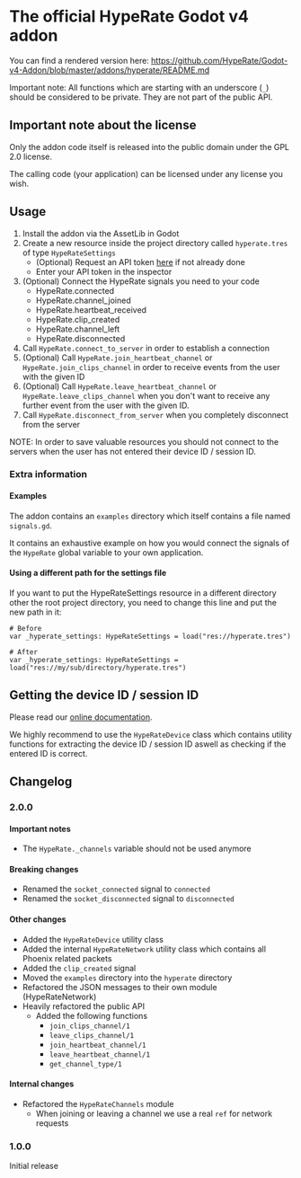 # The official HypeRate Godot v4 addon

You can find a rendered version here: https://github.com/HypeRate/Godot-v4-Addon/blob/master/addons/hyperate/README.md

Important note: All functions which are starting with an underscore (`_`) should be considered to be private. They are not part of the public API.

## Important note about the license

Only the addon code itself is released into the public domain under the GPL 2.0 license.

The calling code (your application) can be licensed under any license you wish.

## Usage

1. Install the addon via the AssetLib in Godot
2. Create a new resource inside the project directory called `hyperate.tres` of type `HypeRateSettings`
    - (Optional) Request an API token [here](https://www.hyperate.io/api) if not already done
    - Enter your API token in the inspector
3. (Optional) Connect the HypeRate signals you need to your code
    - HypeRate.connected
    - HypeRate.channel_joined
    - HypeRate.heartbeat_received
    - HypeRate.clip_created
    - HypeRate.channel_left
    - HypeRate.disconnected
4. Call `HypeRate.connect_to_server` in order to establish a connection
5. (Optional) Call `HypeRate.join_heartbeat_channel` or `HypeRate.join_clips_channel` in order to receive events from the user with the given ID
6. (Optional) Call `HypeRate.leave_heartbeat_channel` or `HypeRate.leave_clips_channel` when you don't want to receive any further event from the user with the given ID.
7. Call `HypeRate.disconnect_from_server` when you completely disconnect from the server

NOTE: In order to save valuable resources you should not connect to the servers when the user has not entered their device ID / session ID.

### Extra information

#### Examples

The addon contains an `examples` directory which itself contains a file named `signals.gd`.

It contains an exhaustive example on how you would connect the signals of the `HypeRate` global variable to your own application.

#### Using a different path for the settings file

If you want to put the HypeRateSettings resource in a different directory other the root project directory, you need to change this line and put the new path in it:

```gdscript
# Before
var _hyperate_settings: HypeRateSettings = load("res://hyperate.tres")

# After
var _hyperate_settings: HypeRateSettings = load("res://my/sub/directory/hyperate.tres")
```

## Getting the device ID / session ID

Please read our [online documentation](https://github.com/HypeRate/DevDocs/blob/main/Device%20ID.md).

We highly recommend to use the `HypeRateDevice` class which contains utility functions for extracting the device ID / session ID aswell as checking if the entered ID is correct.

## Changelog

### 2.0.0

#### Important notes

-   The `HypeRate._channels` variable should not be used anymore

#### Breaking changes

-   Renamed the `socket_connected` signal to `connected`
-   Renamed the `socket_disconnected` signal to `disconnected`

#### Other changes

-   Added the `HypeRateDevice` utility class
-   Added the internal `HypeRateNetwork` utility class which contains all Phoenix related packets
-   Added the `clip_created` signal
-   Moved the `examples` directory into the `hyperate` directory
-   Refactored the JSON messages to their own module (HypeRateNetwork)
-   Heavily refactored the public API
    -   Added the following functions
        -   `join_clips_channel/1`
        -   `leave_clips_channel/1`
        -   `join_heartbeat_channel/1`
        -   `leave_heartbeat_channel/1`
        -   `get_channel_type/1`

#### Internal changes

-   Refactored the `HypeRateChannels` module
    -   When joining or leaving a channel we use a real `ref` for network requests

### 1.0.0

Initial release
